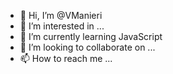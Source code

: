 - 👋 Hi, I’m @VManieri
- 👀 I’m interested in ...
- 🌱 I’m currently learning JavaScript
- 💞️ I’m looking to collaborate on ...
- 📫 How to reach me ...

<!---
VManieri/VManieri is a ✨ special ✨ repository because its `README.md` (this file) appears on your GitHub profile.
You can click the Preview link to take a look at your changes.
--->
